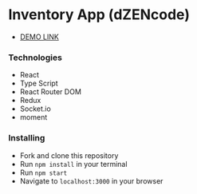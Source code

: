 # Inventory App (dZENcode)

- [DEMO LINK](https://inventory-dzencode.netlify.app)

### Technologies

* React
* Type Script
* React Router DOM
* Redux
* Socket.io
* moment

### Installing

* Fork and clone this repository
* Run `npm install` in your terminal
* Run `npm start`
* Navigate to `localhost:3000` in your browser

